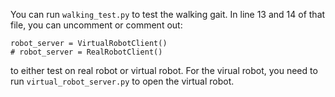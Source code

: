 You can run `walking_test.py` to test the walking gait. In line 13 and 14 of that file, you can uncomment or comment out:

```
robot_server = VirtualRobotClient()
# robot_server = RealRobotClient()
```

to either test on real robot or virtual robot. For the virual robot, you need to run `virtual_robot_server.py` to open the virtual robot.

